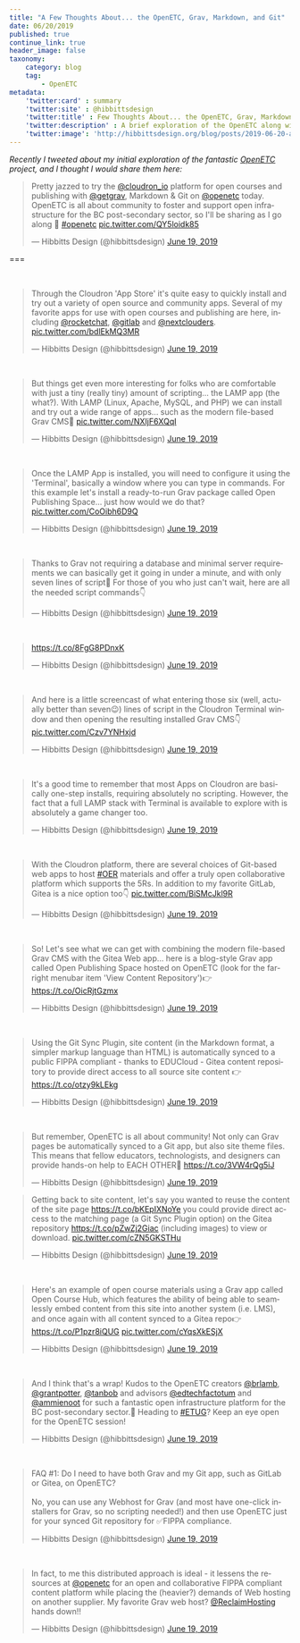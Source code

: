 ```yaml
---
title: "A Few Thoughts About... the OpenETC, Grav, Markdown, and Git"
date: 06/20/2019
published: true
continue_link: true
header_image: false
taxonomy:
    category: blog
    tag:
        - OpenETC
metadata:
    'twitter:card' : summary
    'twitter:site' : @hibbittsdesign
    'twitter:title' : Few Thoughts About... the OpenETC, Grav, Markdown, and Git
    'twitter:description' : A brief exploration of the OpenETC along with Grav, Markdown and Git apps.
    'twitter:image': 'http://hibbittsdesign.org/blog/posts/2019-06-20-a-few-thoughts-about-the-openetc/screenshot.png'
---
```


_Recently I tweeted about my initial exploration of the fantastic [OpenETC](https://opened.ca/) project, and I thought I would share them here:_

<blockquote class="twitter-tweet" data-lang="en"><p lang="en" dir="ltr">Pretty jazzed to try the <a href="https://twitter.com/cloudron_io?ref_src=twsrc%5Etfw">@cloudron_io</a> platform for open courses and publishing with <a href="https://twitter.com/getgrav?ref_src=twsrc%5Etfw">@getgrav</a>, Markdown &amp; Git on <a href="https://twitter.com/openetc?ref_src=twsrc%5Etfw">@openetc</a> today. OpenETC is all about community to foster and support open infrastructure for the BC post-secondary sector, so I&#39;ll be sharing as I go along 🚀 <a href="https://twitter.com/hashtag/openetc?src=hash&amp;ref_src=twsrc%5Etfw">#openetc</a> <a href="https://t.co/QY5loidk85">pic.twitter.com/QY5loidk85</a></p>&mdash; Hibbitts Design (@hibbittsdesign) <a href="https://twitter.com/hibbittsdesign/status/1141377047094128640?ref_src=twsrc%5Etfw">June 19, 2019</a></blockquote>
<script async src="https://platform.twitter.com/widgets.js" charset="utf-8"></script>

===

<br>

<blockquote class="twitter-tweet" data-conversation="none" data-lang="en"><p lang="en" dir="ltr">Through the Cloudron &#39;App Store&#39; it&#39;s quite easy to quickly install and try out a variety of open source and community apps. Several of my favorite apps for use with open courses and publishing are here, including <a href="https://twitter.com/RocketChat?ref_src=twsrc%5Etfw">@rocketchat</a>, <a href="https://twitter.com/gitlab?ref_src=twsrc%5Etfw">@gitlab</a> and <a href="https://twitter.com/Nextclouders?ref_src=twsrc%5Etfw">@nextclouders</a>. <a href="https://t.co/bdlEkMQ3MR">pic.twitter.com/bdlEkMQ3MR</a></p>&mdash; Hibbitts Design (@hibbittsdesign) <a href="https://twitter.com/hibbittsdesign/status/1141379753435262976?ref_src=twsrc%5Etfw">June 19, 2019</a></blockquote>
<script async src="https://platform.twitter.com/widgets.js" charset="utf-8"></script>

<br>

<blockquote class="twitter-tweet" data-conversation="none" data-lang="en"><p lang="en" dir="ltr">But things get even more interesting for folks who are comfortable with just a tiny (really tiny) amount of scripting... the LAMP app (the what?). With LAMP (Linux, Apache, MySQL, and PHP) we can install and try out a wide range of apps... such as the modern file-based Grav CMS🎉 <a href="https://t.co/NXIjF6XQqI">pic.twitter.com/NXIjF6XQqI</a></p>&mdash; Hibbitts Design (@hibbittsdesign) <a href="https://twitter.com/hibbittsdesign/status/1141381921370300418?ref_src=twsrc%5Etfw">June 19, 2019</a></blockquote>
<script async src="https://platform.twitter.com/widgets.js" charset="utf-8"></script>

<br>

<blockquote class="twitter-tweet" data-conversation="none" data-lang="en"><p lang="en" dir="ltr">Once the LAMP App is installed, you will need to configure it using the &#39;Terminal&#39;, basically a window where you can type in commands. For this example let&#39;s install a ready-to-run Grav package called Open Publishing Space... just how would we do that? <a href="https://t.co/CoOibh6D9Q">pic.twitter.com/CoOibh6D9Q</a></p>&mdash; Hibbitts Design (@hibbittsdesign) <a href="https://twitter.com/hibbittsdesign/status/1141385525007306752?ref_src=twsrc%5Etfw">June 19, 2019</a></blockquote>
<script async src="https://platform.twitter.com/widgets.js" charset="utf-8"></script>

<br>

<blockquote class="twitter-tweet" data-lang="en"><p lang="en" dir="ltr">Thanks to Grav not requiring a database and minimal server requirements we can basically get it going in under a minute, and with only seven lines of script🙂 For those of you who just can&#39;t wait, here are all the needed script commands👇</p>&mdash; Hibbitts Design (@hibbittsdesign) <a href="https://twitter.com/hibbittsdesign/status/1141387929241055232?ref_src=twsrc%5Etfw">June 19, 2019</a></blockquote>
<script async src="https://platform.twitter.com/widgets.js" charset="utf-8"></script>

<br>

<blockquote class="twitter-tweet" data-conversation="none" data-lang="en"><p lang="und" dir="ltr"><a href="https://t.co/8FgG8PDnxK">https://t.co/8FgG8PDnxK</a></p>&mdash; Hibbitts Design (@hibbittsdesign) <a href="https://twitter.com/hibbittsdesign/status/1141390462290284544?ref_src=twsrc%5Etfw">June 19, 2019</a></blockquote>
<script async src="https://platform.twitter.com/widgets.js" charset="utf-8"></script>

<br>

<blockquote class="twitter-tweet" data-conversation="none" data-lang="en"><p lang="en" dir="ltr">And here is a little screencast of what entering those six (well, actually better than seven😉) lines of script in the Cloudron Terminal window and then opening the resulting installed Grav CMS👇 <a href="https://t.co/Czv7YNHxjd">pic.twitter.com/Czv7YNHxjd</a></p>&mdash; Hibbitts Design (@hibbittsdesign) <a href="https://twitter.com/hibbittsdesign/status/1141399228029132800?ref_src=twsrc%5Etfw">June 19, 2019</a></blockquote>
<script async src="https://platform.twitter.com/widgets.js" charset="utf-8"></script>

<br>

<blockquote class="twitter-tweet" data-conversation="none" data-lang="en"><p lang="en" dir="ltr">It&#39;s a good time to remember that most Apps on Cloudron are basically one-step installs, requiring absolutely no scripting. However, the fact that a full LAMP stack with Terminal is available to explore with is absolutely a game changer too.</p>&mdash; Hibbitts Design (@hibbittsdesign) <a href="https://twitter.com/hibbittsdesign/status/1141400320339107840?ref_src=twsrc%5Etfw">June 19, 2019</a></blockquote>
<script async src="https://platform.twitter.com/widgets.js" charset="utf-8"></script>

<br>

<blockquote class="twitter-tweet" data-conversation="none" data-lang="en"><p lang="en" dir="ltr">With the Cloudron platform, there are several choices of Git-based web apps to host <a href="https://twitter.com/hashtag/OER?src=hash&amp;ref_src=twsrc%5Etfw">#OER</a> materials and offer a truly open collaborative platform which supports the 5Rs. In addition to my favorite GitLab, Gitea is a nice option too👇 <a href="https://t.co/BiSMcJkl9R">pic.twitter.com/BiSMcJkl9R</a></p>&mdash; Hibbitts Design (@hibbittsdesign) <a href="https://twitter.com/hibbittsdesign/status/1141402283504066565?ref_src=twsrc%5Etfw">June 19, 2019</a></blockquote>
<script async src="https://platform.twitter.com/widgets.js" charset="utf-8"></script>

<br>

<blockquote class="twitter-tweet" data-conversation="none" data-lang="en"><p lang="en" dir="ltr">So! Let&#39;s see what we can get with combining the modern file-based Grav CMS with the Gitea Web app... here is a blog-style Grav app called Open Publishing Space hosted on OpenETC (look for the far-right menubar item &#39;View Content Repository&#39;)👉<a href="https://t.co/OicRjtGzmx">https://t.co/OicRjtGzmx</a></p>&mdash; Hibbitts Design (@hibbittsdesign) <a href="https://twitter.com/hibbittsdesign/status/1141403374459293696?ref_src=twsrc%5Etfw">June 19, 2019</a></blockquote>
<script async src="https://platform.twitter.com/widgets.js" charset="utf-8"></script>

<br>

<blockquote class="twitter-tweet" data-conversation="none" data-lang="en"><p lang="en" dir="ltr">Using the Git Sync Plugin, site content (in the Markdown format, a simpler markup language than HTML) is automatically synced to a public FIPPA compliant - thanks to EDUCloud - Gitea content repository to provide direct access to all source site content 👉 <a href="https://t.co/otzy9kLEkg">https://t.co/otzy9kLEkg</a></p>&mdash; Hibbitts Design (@hibbittsdesign) <a href="https://twitter.com/hibbittsdesign/status/1141404836572696576?ref_src=twsrc%5Etfw">June 19, 2019</a></blockquote>
<script async src="https://platform.twitter.com/widgets.js" charset="utf-8"></script>

<br>

<blockquote class="twitter-tweet" data-conversation="none" data-lang="en"><p lang="en" dir="ltr">But remember, OpenETC is all about community! Not only can Grav pages be automatically synced to a Git app, but also site theme files. This means that fellow educators, technologists, and designers can provide hands-on help to EACH OTHER🤝 <a href="https://t.co/3VW4rQg5iJ">https://t.co/3VW4rQg5iJ</a></p>&mdash; Hibbitts Design (@hibbittsdesign) <a href="https://twitter.com/hibbittsdesign/status/1141405825077927936?ref_src=twsrc%5Etfw">June 19, 2019</a></blockquote>
<script async src="https://platform.twitter.com/widgets.js" charset="utf-8"></script>


<blockquote class="twitter-tweet" data-conversation="none" data-lang="en"><p lang="en" dir="ltr">Getting back to site content, let&#39;s say you wanted to reuse the content of the site page <a href="https://t.co/bKEpIXNoYe">https://t.co/bKEpIXNoYe</a> you could provide direct access to the matching page (a Git Sync Plugin option) on the Gitea repository <a href="https://t.co/pZwZj2Giac">https://t.co/pZwZj2Giac</a> (including images) to view or download. <a href="https://t.co/cZN5GKSTHu">pic.twitter.com/cZN5GKSTHu</a></p>&mdash; Hibbitts Design (@hibbittsdesign) <a href="https://twitter.com/hibbittsdesign/status/1141407692897964036?ref_src=twsrc%5Etfw">June 19, 2019</a></blockquote>
<script async src="https://platform.twitter.com/widgets.js" charset="utf-8"></script>

<br>

<blockquote class="twitter-tweet" data-conversation="none" data-lang="en"><p lang="en" dir="ltr">Here&#39;s an example of open course materials using a Grav app called Open Course Hub, which features the ability of being able to seamlessly embed content from this site into another system (i.e. LMS), and once again with all content synced to a Gitea repo👉 <a href="https://t.co/P1pzr8iQUG">https://t.co/P1pzr8iQUG</a> <a href="https://t.co/cYqsXkESjX">pic.twitter.com/cYqsXkESjX</a></p>&mdash; Hibbitts Design (@hibbittsdesign) <a href="https://twitter.com/hibbittsdesign/status/1141410136407175169?ref_src=twsrc%5Etfw">June 19, 2019</a></blockquote>
<script async src="https://platform.twitter.com/widgets.js" charset="utf-8"></script>

<br>

<blockquote class="twitter-tweet" data-conversation="none" data-lang="en"><p lang="en" dir="ltr">And I think that&#39;s a wrap! Kudos to the OpenETC creators <a href="https://twitter.com/brlamb?ref_src=twsrc%5Etfw">@brlamb</a>, <a href="https://twitter.com/grantpotter?ref_src=twsrc%5Etfw">@grantpotter</a>, <a href="https://twitter.com/tanbob?ref_src=twsrc%5Etfw">@tanbob</a> and advisors <a href="https://twitter.com/edtechfactotum?ref_src=twsrc%5Etfw">@edtechfactotum</a> and <a href="https://twitter.com/ammienoot?ref_src=twsrc%5Etfw">@ammienoot</a> for such a fantastic open infrastructure platform for the BC post-secondary sector.🎉 Heading to <a href="https://twitter.com/hashtag/ETUG?src=hash&amp;ref_src=twsrc%5Etfw">#ETUG</a>? Keep an eye open for the OpenETC session!</p>&mdash; Hibbitts Design (@hibbittsdesign) <a href="https://twitter.com/hibbittsdesign/status/1141412153674457088?ref_src=twsrc%5Etfw">June 19, 2019</a></blockquote>
<script async src="https://platform.twitter.com/widgets.js" charset="utf-8"></script>

<br>

<blockquote class="twitter-tweet" data-conversation="none" data-lang="en"><p lang="en" dir="ltr">FAQ #1: Do I need to have both Grav and my Git app, such as GitLab or Gitea, on OpenETC?<br><br>No, you can use any Webhost for Grav (and most have one-click installers for Grav, so no scripting needed!) and then use OpenETC just for your synced Git repository for ✅FIPPA compliance.</p>&mdash; Hibbitts Design (@hibbittsdesign) <a href="https://twitter.com/hibbittsdesign/status/1141427548439474176?ref_src=twsrc%5Etfw">June 19, 2019</a></blockquote>
<script async src="https://platform.twitter.com/widgets.js" charset="utf-8"></script>

<br>

<blockquote class="twitter-tweet" data-conversation="none" data-lang="en"><p lang="en" dir="ltr">In fact, to me this distributed approach is ideal - it lessens the resources at <a href="https://twitter.com/openetc?ref_src=twsrc%5Etfw">@openetc</a> for an open and collaborative FIPPA compliant content platform while placing the (heavier?) demands of Web hosting on another supplier. My favorite Grav web host? <a href="https://twitter.com/ReclaimHosting?ref_src=twsrc%5Etfw">@ReclaimHosting</a> hands down!!</p>&mdash; Hibbitts Design (@hibbittsdesign) <a href="https://twitter.com/hibbittsdesign/status/1141430442861613056?ref_src=twsrc%5Etfw">June 19, 2019</a></blockquote>
<script async src="https://platform.twitter.com/widgets.js" charset="utf-8"></script>
